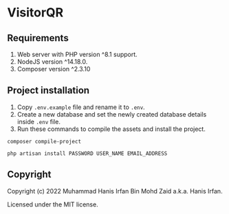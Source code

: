 # VisitorQR

## Requirements
1. Web server with PHP version ^8.1 support.
2. NodeJS version ^14.18.0.
3. Composer version ^2.3.10

## Project installation

1. Copy `.env.example` file and rename it to `.env`.
2. Create a new database and set the newly created database details inside `.env` file.
2. Run these commands to compile the assets and install the project.

`composer compile-project`

`php artisan install PASSWORD USER_NAME EMAIL_ADDRESS`

## Copyright

Copyright (c) 2022 Muhammad Hanis Irfan Bin Mohd Zaid a.k.a. Hanis Irfan.

Licensed under the MIT license.
